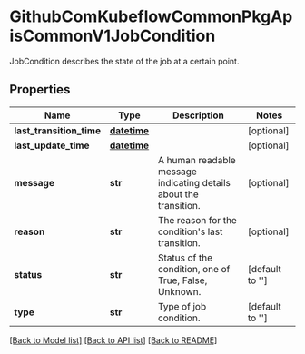 # GithubComKubeflowCommonPkgApisCommonV1JobCondition

JobCondition describes the state of the job at a certain point.
## Properties
Name | Type | Description | Notes
------------ | ------------- | ------------- | -------------
**last_transition_time** | [**datetime**](V1Time.md) |  | [optional] 
**last_update_time** | [**datetime**](V1Time.md) |  | [optional] 
**message** | **str** | A human readable message indicating details about the transition. | [optional] 
**reason** | **str** | The reason for the condition&#39;s last transition. | [optional] 
**status** | **str** | Status of the condition, one of True, False, Unknown. | [default to '']
**type** | **str** | Type of job condition. | [default to '']

[[Back to Model list]](../README.md#documentation-for-models) [[Back to API list]](../README.md#documentation-for-api-endpoints) [[Back to README]](../README.md)


